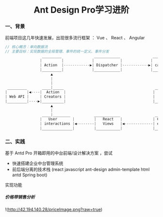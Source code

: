 <h1 align="center">Ant Design Pro学习进阶</h1>

### 一、背景
前端项目这几年快速发展，出现很多流行框架 ： Vue 、 React 、 Angular

```javascript
// 核心概念：单向数据流
// 主要目标：实现数据的全局管理、事件的统一定义、事件分发
                 _________               ____________               ___________
                |         |             |            |             |           |
                | Action  |------------▶| Dispatcher |------------▶| callbacks |
                |_________|             |____________|             |___________|
                     ▲                                                   |
                     |                                                   |
                     |                                                   |
 _________       ____|_____                                          ____▼____
|         |◀----|  Action  |                                        |         |
| Web API |     | Creators |                                        |  Store  |
|_________|----▶|__________|                                        |_________|
                     ▲                                                   |
                     |                                                   |
                 ____|________           ____________                ____▼____
                |   User       |         |   React   |              | Change  |
                | interactions |◀--------|   Views   |◀-------------| events  |
                |______________|         |___________|              |_________|

```
### 二、实践
基于 Antd Pro 开箱即用的中台前端/设计解决方案 ，尝试
- 快速搭建企业中台管理系统
- 前后端分离的技术栈 (react javascript ant-design admin-template html antd Spring boot)

实现功能
##### 价格带销售分析
 !(http://42.194.140.28/priceImage.png?raw=true)

